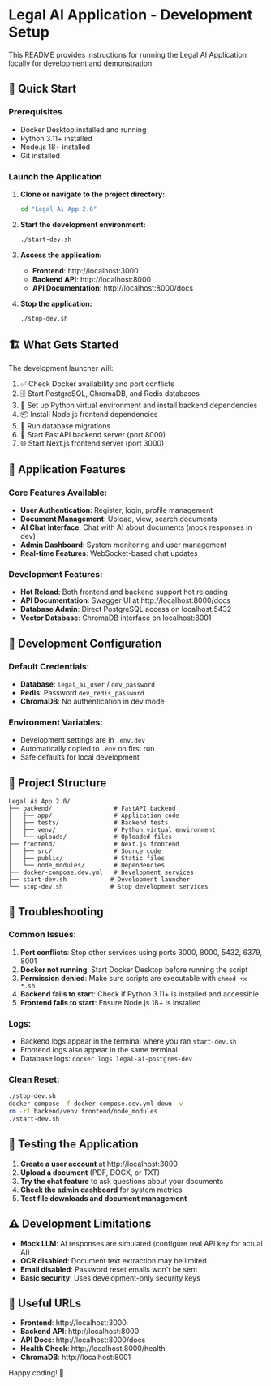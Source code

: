 # Legal AI Application - Development Setup

This README provides instructions for running the Legal AI Application locally for development and demonstration.

## 🚀 Quick Start

### Prerequisites
- Docker Desktop installed and running
- Python 3.11+ installed
- Node.js 18+ installed
- Git installed

### Launch the Application

1. **Clone or navigate to the project directory:**
   ```bash
   cd "Legal Ai App 2.0"
   ```

2. **Start the development environment:**
   ```bash
   ./start-dev.sh
   ```

3. **Access the application:**
   - **Frontend**: http://localhost:3000
   - **Backend API**: http://localhost:8000
   - **API Documentation**: http://localhost:8000/docs

4. **Stop the application:**
   ```bash
   ./stop-dev.sh
   ```

## 🏗️ What Gets Started

The development launcher will:

1. ✅ Check Docker availability and port conflicts
2. 🗄️ Start PostgreSQL, ChromaDB, and Redis databases
3. 🐍 Set up Python virtual environment and install backend dependencies
4. 📦 Install Node.js frontend dependencies
5. 🔧 Run database migrations
6. 🚀 Start FastAPI backend server (port 8000)
7. 🌐 Start Next.js frontend server (port 3000)

## 🎯 Application Features

### Core Features Available:
- **User Authentication**: Register, login, profile management
- **Document Management**: Upload, view, search documents
- **AI Chat Interface**: Chat with AI about documents (mock responses in dev)
- **Admin Dashboard**: System monitoring and user management
- **Real-time Features**: WebSocket-based chat updates

### Development Features:
- **Hot Reload**: Both frontend and backend support hot reloading
- **API Documentation**: Swagger UI at http://localhost:8000/docs
- **Database Admin**: Direct PostgreSQL access on localhost:5432
- **Vector Database**: ChromaDB interface on localhost:8001

## 🔧 Development Configuration

### Default Credentials:
- **Database**: `legal_ai_user` / `dev_password`
- **Redis**: Password `dev_redis_password`
- **ChromaDB**: No authentication in dev mode

### Environment Variables:
- Development settings are in `.env.dev`
- Automatically copied to `.env` on first run
- Safe defaults for local development

## 📁 Project Structure

```
Legal Ai App 2.0/
├── backend/                 # FastAPI backend
│   ├── app/                 # Application code
│   ├── tests/               # Backend tests
│   ├── venv/                # Python virtual environment
│   └── uploads/             # Uploaded files
├── frontend/                # Next.js frontend
│   ├── src/                 # Source code
│   ├── public/              # Static files
│   └── node_modules/        # Dependencies
├── docker-compose.dev.yml   # Development services
├── start-dev.sh            # Development launcher
└── stop-dev.sh             # Stop development services
```

## 🐛 Troubleshooting

### Common Issues:

1. **Port conflicts**: Stop other services using ports 3000, 8000, 5432, 6379, 8001
2. **Docker not running**: Start Docker Desktop before running the script
3. **Permission denied**: Make sure scripts are executable with `chmod +x *.sh`
4. **Backend fails to start**: Check if Python 3.11+ is installed and accessible
5. **Frontend fails to start**: Ensure Node.js 18+ is installed

### Logs:
- Backend logs appear in the terminal where you ran `start-dev.sh`
- Frontend logs also appear in the same terminal
- Database logs: `docker logs legal-ai-postgres-dev`

### Clean Reset:
```bash
./stop-dev.sh
docker-compose -f docker-compose.dev.yml down -v
rm -rf backend/venv frontend/node_modules
./start-dev.sh
```

## 🧪 Testing the Application

1. **Create a user account** at http://localhost:3000
2. **Upload a document** (PDF, DOCX, or TXT)
3. **Try the chat feature** to ask questions about your documents
4. **Check the admin dashboard** for system metrics
5. **Test file downloads and document management**

## ⚠️ Development Limitations

- **Mock LLM**: AI responses are simulated (configure real API key for actual AI)
- **OCR disabled**: Document text extraction may be limited
- **Email disabled**: Password reset emails won't be sent
- **Basic security**: Uses development-only security keys

## 🔗 Useful URLs

- **Frontend**: http://localhost:3000
- **Backend API**: http://localhost:8000
- **API Docs**: http://localhost:8000/docs
- **Health Check**: http://localhost:8000/health
- **ChromaDB**: http://localhost:8001

Happy coding! 🎉